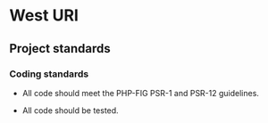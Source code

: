 # West URI

## Project standards

### Coding standards

- All code should meet the PHP-FIG PSR-1 and PSR-12 guidelines.

- All code should be tested.



